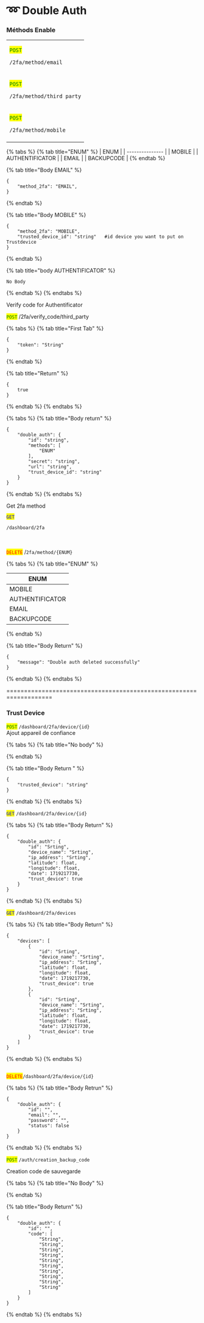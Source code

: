 # ➿ Double Auth

### Méthods Enable

|                                                                                                            |
| ---------------------------------------------------------------------------------------------------------- |
| <p><mark style="color:green;"><code>POST</code></mark> </p><pre><code>/2fa/method/email
</code></pre>      |
| <p><mark style="color:green;"><code>POST</code></mark></p><pre><code>/2fa/method/third_party
</code></pre> |
| <p><mark style="color:green;"><code>POST</code></mark></p><pre><code>/2fa/method/mobile
</code></pre>      |



{% tabs %}
{% tab title="ENUM" %}
| ENUM            |
| --------------- |
| MOBILE          |
| AUTHENTIFICATOR |
| EMAIL           |
| BACKUPCODE      |
{% endtab %}

{% tab title="Body EMAIL" %}
```
{
	"method_2fa": "EMAIL",
}
```
{% endtab %}

{% tab title="Body MOBILE" %}
```
{
	"method_2fa": "MOBILE",
	"trusted_device_id": "string"	#id device you want to put on Trustdevice
}
```
{% endtab %}

{% tab title="body AUTHENTIFICATOR" %}
```
No Body
```


{% endtab %}
{% endtabs %}



Verify code for Authentificator&#x20;

<mark style="color:green;">`POST`</mark> /2fa/verify\_code/third\_party

{% tabs %}
{% tab title="First Tab" %}
```
{
	"token": "String"
}
```
{% endtab %}

{% tab title="Return" %}
```
{
    true
}
```
{% endtab %}
{% endtabs %}

{% tabs %}
{% tab title="Body return" %}
```
{
	"double_auth": {
		"id": "string",
		"methods": [
			"ENUM"
		],
		"secret": "string",
		"url": "string",
		"trust_device_id": "string"
	}
}
```
{% endtab %}
{% endtabs %}



Get 2fa method

<mark style="color:blue;">`GET`</mark>&#x20;

```
/dashboard/2fa
```



\
\
<mark style="color:red;">`DELETE`</mark> /`2fa/method/{ENUM}`

{% tabs %}
{% tab title="ENUM" %}


| ENUM            |
| --------------- |
| MOBILE          |
| AUTHENTIFICATOR |
| EMAIL           |
| BACKUPCODE      |
{% endtab %}

{% tab title="Body Return" %}
```
{
	"message": "Double auth deleted successfully"
}
```
{% endtab %}
{% endtabs %}













\===================================================================

### Trust Device



<mark style="color:green;">`POST`</mark> `/dashboard/2fa/device/{id}`\
Ajout appareil de confiance

{% tabs %}
{% tab title="No body" %}

{% endtab %}

{% tab title="Body Return " %}


```
{
	"trusted_device": "string"
}
```
{% endtab %}
{% endtabs %}



<mark style="color:blue;">`GET`</mark> `/dashboard/2fa/device/{id}`

{% tabs %}
{% tab title="Body Return" %}
```
{
	"double_auth": {
		"id": "Srting",
		"device_name": "Srting",
		"ip_address": "Srting",
		"latitude": float,
		"longitude": float,
		"date": 1719217730,
		"trust_device": true
	}
}
```
{% endtab %}
{% endtabs %}

<mark style="color:blue;">`GET`</mark> `/dashboard/2fa/devices`

{% tabs %}
{% tab title="Body Return" %}
```
{
	"devices": [
		{
			"id": "Srting",
			"device_name": "Srting",
			"ip_address": "Srting",
			"latitude": float,
			"longitude": float,
			"date": 1719217730,
			"trust_device": true
		},
		{
			"id": "Srting",
			"device_name": "Srting",
			"ip_address": "Srting",
			"latitude": float,
			"longitude": float,
			"date": 1719217730,
			"trust_device": true
		}
	]
}
```
{% endtab %}
{% endtabs %}

\
<mark style="color:red;">`DELETE`</mark>`/dashboard/2fa/device/{id}`

{% tabs %}
{% tab title="Body Retrun" %}
```
{
	"double_auth": {
		"id": "",
		"email": "",
		"password": "",
		"status": false
	}
}
```
{% endtab %}
{% endtabs %}



<mark style="color:green;">`POST`</mark> `/auth/creation_backup_code`

Creation code de sauvegarde

{% tabs %}
{% tab title="No Body" %}

{% endtab %}

{% tab title="Body Return" %}
```
{
	"double_auth": {
		"id": "",
		"code": [
			"String",
			"String",
			"String",
			"String",
			"String",
			"String",
			"String",
			"String",
			"String",
			"String"
		]
	}
}
```
{% endtab %}
{% endtabs %}
